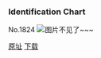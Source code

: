 ### Identification Chart
No.1824
![图片不见了~~~](https://imgs.xkcd.com/comics/identification_chart.png)

[原址](https://xkcd.com//1824) [下载](https://imgs.xkcd.com/comics/identification_chart.png)


